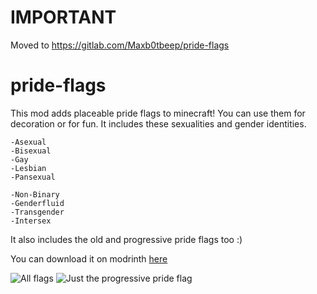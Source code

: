 # IMPORTANT
Moved to https://gitlab.com/Maxb0tbeep/pride-flags

# pride-flags
This mod adds placeable pride flags to minecraft! You can use them for decoration or for fun. It includes these sexualities and gender identities.
```
-Asexual
-Bisexual
-Gay
-Lesbian
-Pansexual

-Non-Binary
-Genderfluid
-Transgender
-Intersex
```
It also includes the old and progressive pride flags too :)

You can download it on modrinth [here](https://modrinth.com/mod/pride-flags)

![All flags](https://cdn.modrinth.com/data/5djfKl6L/images/d1cc6ef7b38e6ba8727d8ccad7b7c1d13205910a.png)
![Just the progressive pride flag](https://cdn.modrinth.com/data/5djfKl6L/images/5fd22cce566433075acfe35c8986334628a646db.png)
